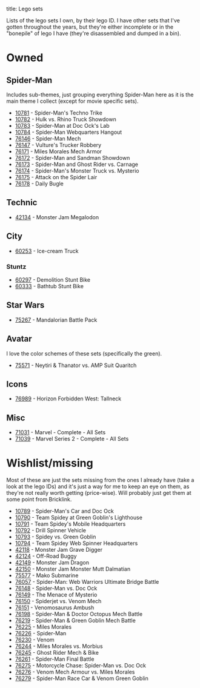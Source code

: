title: Lego sets

Lists of the lego sets I own, by their lego ID. I have other sets that I've gotten throughout the years, but they're either incomplete or in the "bonepile" of lego I have (they're disassembled and dumped in a bin).

# Owned

## Spider-Man

Includes sub-themes, just grouping everything Spider-Man here as it is the main theme I collect (except for movie specific sets).

- [10781](https://rebrickable.com/sets/10781-1/) - Spider-Man's Techno Trike
- [10782](https://rebrickable.com/sets/10782-1/) - Hulk vs. Rhino Truck Showdown
- [10783](https://rebrickable.com/sets/10783-1/) - Spider-Man at Doc Ock's Lab
- [10784](https://rebrickable.com/sets/10784-1/) - Spider-Man Webquarters Hangout
- [76146](https://rebrickable.com/sets/76146-1/) - Spider-Man Mech
- [76147](https://rebrickable.com/sets/76147-1/) - Vulture's Trucker Robbery
- [76171](https://rebrickable.com/sets/76171-1/) - Miles Morales Mech Armor
- [76172](https://rebrickable.com/sets/76172-1/) - Spider-Man and Sandman Showdown
- [76173](https://rebrickable.com/sets/76173-1/) - Spider-Man and Ghost Rider vs. Carnage
- [76174](https://rebrickable.com/sets/76174-1/) - Spider-Man's Monster Truck vs. Mysterio
- [76175](https://rebrickable.com/sets/76175-1/) - Attack on the Spider Lair
- [76178](https://rebrickable.com/sets/76178-1/) - Daily Bugle

## Technic

- [42134](https://rebrickable.com/sets/42134-1/) - Monster Jam Megalodon

## City

- [60253](https://rebrickable.com/sets/60253-1/) - Ice-cream Truck

### Stuntz

- [60297](https://rebrickable.com/sets/60297-1/) - Demolition Stunt Bike
- [60333](https://rebrickable.com/sets/60333-1/) - Bathtub Stunt Bike

## Star Wars

- [75267](https://rebrickable.com/sets/75267-1/) - Mandalorian Battle Pack

## Avatar

I love the color schemes of these sets (specifically the green).

- [75571](https://rebrickable.com/sets/75571-1/) - Neytiri & Thanator vs. AMP Suit Quaritch

## Icons

- [76989](https://rebrickable.com/sets/76989-1/) - Horizon Forbidden West: Tallneck

## Misc

- [71031](https://rebrickable.com/sets/71031-13/) - Marvel - Complete - All Sets
- [71039](https://rebrickable.com/sets/71039-13/) - Marvel Series 2 - Complete - All Sets

# Wishlist/missing

Most of these are just the sets missing from the ones I already have (take a look at the lego IDs) and it's just a way for me to keep an eye on them, as they're not really worth getting (price-wise). Will probably just get them at some point from Bricklink.

- [10789](https://rebrickable.com/sets/10789-1/) - Spider-Man's Car and Doc Ock
- [10790](https://rebrickable.com/sets/10790-1/) - Team Spidey at Green Goblin's Lighthouse
- [10791](https://rebrickable.com/sets/10791-1/) - Team Spidey's Mobile Headquarters
- [10792](https://rebrickable.com/sets/10792-1/) - Drill Spinner Vehicle
- [10793](https://rebrickable.com/sets/10793-1/) - Spidey vs. Green Goblin
- [10794](https://rebrickable.com/sets/10794-1/) - Team Spidey Web Spinner Headquarters
- [42118](https://rebrickable.com/sets/42118-1/) - Monster Jam Grave Digger
- [42124](https://rebrickable.com/sets/42124-1/) - Off-Road Buggy
- [42149](https://rebrickable.com/sets/42149-1/) - Monster Jam Dragon
- [42150](https://rebrickable.com/sets/42150-1/) - Monster Jam Monster Mutt Dalmatian
- [75577](https://rebrickable.com/sets/75577-1/) - Mako Submarine
- [76057](https://rebrickable.com/sets/76057-1/) - Spider-Man: Web Warriors Ultimate Bridge Battle
- [76148](https://rebrickable.com/sets/76148-1/) - Spider-Man vs. Doc Ock
- [76149](https://rebrickable.com/sets/76149-1/) - The Menace of Mysterio
- [76150](https://rebrickable.com/sets/76150-1/) - Spiderjet vs. Venom Mech
- [76151](https://rebrickable.com/sets/76151-1/) - Venomosaurus Ambush
- [76198](https://rebrickable.com/sets/76198-1/) - Spider-Man & Doctor Octopus Mech Battle
- [76219](https://rebrickable.com/sets/76219-1/) - Spider-Man & Green Goblin Mech Battle
- [76225](https://rebrickable.com/sets/76225-1/) - Miles Morales
- [76226](https://rebrickable.com/sets/76226-1/) - Spider-Man
- [76230](https://rebrickable.com/sets/76230-1/) - Venom
- [76244](https://rebrickable.com/sets/76244-1/) - Miles Morales vs. Morbius
- [76245](https://rebrickable.com/sets/76245-1/) - Ghost Rider Mech & Bike
- [76261](https://rebrickable.com/sets/76261-1/) - Spider-Man Final Battle
- [76275](https://rebrickable.com/sets/76275-1/) - Motorcycle Chase: Spider-Man vs. Doc Ock
- [76276](https://rebrickable.com/sets/76276-1/) - Venom Mech Armour vs. Miles Morales
- [76279](https://rebrickable.com/sets/76279-1/) - Spider-Man Race Car & Venom Green Goblin
